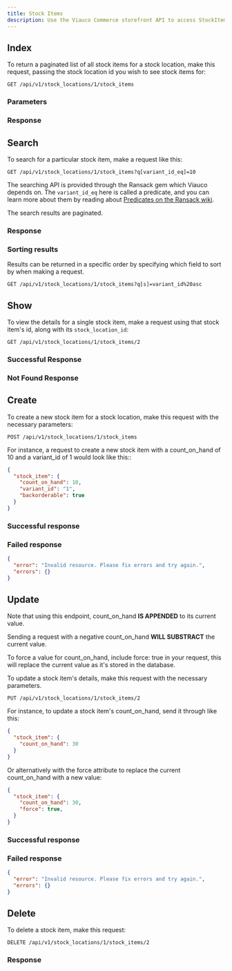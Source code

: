 ```yaml
---
title: Stock Items
description: Use the Viauco Commerce storefront API to access StockItem data.
---
```


## Index

<alert type="admin_only" kind="danger"></alert>

To return a paginated list of all stock items for a stock location, make this request, passing the stock location id you wish to see stock items for:

```text
GET /api/v1/stock_locations/1/stock_items
```

### Parameters

<params params='[
  {
    "name": "page",
    "description": "The page number of stock items to display."
  }, {
    "name": "per_page",
    "description": "The number of stock items to return per page"
  }
]'></params>

### Response

<status code="200"></status>
<json sample="stock_items"></json>

## Search

<alert type="admin_only" kind="danger"></alert>

To search for a particular stock item, make a request like this:

```text
GET /api/v1/stock_locations/1/stock_items?q[variant_id_eq]=10
```

The searching API is provided through the Ransack gem which Viauco depends on. The `variant_id_eq` here is called a predicate, and you can learn more about them by reading about [Predicates on the Ransack wiki](https://github.com/ernie/ransack/wiki/Basic-Searching).

The search results are paginated.

### Response

<status code="200"></status>
<json sample="stock_items"></json>

### Sorting results

Results can be returned in a specific order by specifying which field to sort by when making a request.

```text
GET /api/v1/stock_locations/1/stock_items?q[s]=variant_id%20asc
```

## Show

<alert type="admin_only" kind="danger"></alert>

To view the details for a single stock item, make a request using that stock item's id, along with its `stock_location_id`:

```text
GET /api/v1/stock_locations/1/stock_items/2
```

### Successful Response

<status code="200"></status>
<json sample="stock_item"></json>

### Not Found Response

<alert type="not_found"></alert>

## Create

<alert type="admin_only" kind="danger"></alert>

To create a new stock item for a stock location, make this request with the necessary parameters:

```text
POST /api/v1/stock_locations/1/stock_items
```

For instance, a request to create a new stock item with a count_on_hand of 10 and a variant_id of 1 would look like this::

```json
{
  "stock_item": {
    "count_on_hand": 10,
    "variant_id": "1",
    "backorderable": true
  }
}
```

### Successful response

<status code="201"></status>
<json sample="stock_item"></json>

### Failed response

<status code="422"></status>
```json
{
  "error": "Invalid resource. Please fix errors and try again.",
  "errors": {}
}
```

## Update

<alert type="admin_only" kind="danger"></alert>

Note that using this endpoint, count_on_hand <strong>IS APPENDED</strong> to its current value.

Sending a request with a negative count_on_hand <strong>WILL SUBSTRACT</strong> the current value.

To force a value for count_on_hand, include force: true in your request, this will replace the current
value as it's stored in the database.

To update a stock item's details, make this request with the necessary parameters.

```text
PUT /api/v1/stock_locations/1/stock_items/2
```

For instance, to update a stock item's count_on_hand, send it through like this:

```json
{
  "stock_item": {
    "count_on_hand": 30
  }
}
```

Or alternatively with the force attribute to replace the current count_on_hand with a new value:

```json
{
  "stock_item": {
    "count_on_hand": 30,
    "force": true,
  }
}
```

### Successful response

<status code="201"></status>
<json sample="stock_item" merge='{"count_on_hand": 30}'></json>

### Failed response

<status code="422"></status>
```json
{
  "error": "Invalid resource. Please fix errors and try again.",
  "errors": {}
}
```

## Delete

<alert type="admin_only" kind="danger"></alert>

To delete a stock item, make this request:

```text
DELETE /api/v1/stock_locations/1/stock_items/2
```

### Response

<status code="204"></status>
